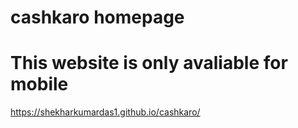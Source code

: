 # cashkaro homepage
# This website is only avaliable for mobile
https://shekharkumardas1.github.io/cashkaro/
